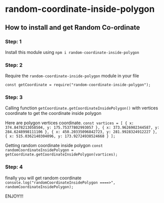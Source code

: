 # random-coordinate-inside-polygon

## How to install and get Random Co-ordinate

### Step: 1

Install this module using `npm i random-coordinate-inside-polygon`

### Step: 2

Require the `random-coordinate-inside-polygon` module in your file

`const getCoordinate = require("random-coordinate-inside-polygon");`

### Step: 3

Calling function `getCoordinate.getCoordinateInsidePolygon()` with vertices coordinate to get the coordinate inside polygon

Here are polygon vertices coordinate.
`const vartices = [ { x: 374.8478213058504, y: 175.75377802993057 }, { x: 373.9626902344587, y: 284.6248998111106 }, { x: 450.20335096842723, y: 281.9928324912227 }, { x: 515.0362140304096, y: 173.92724938524668 } ];`

Getting random coordinate inside polygon
`const randomCoordinateInsidePolygon = getCoordinate.getCoordinateInsidePolygon(vartices);`

### Step: 4

finally you will get random coordinate
`console.log("randomCoordinateInsidePolygon ====>", randomCoordinateInsidePolygon);`

ENJOY!!!
